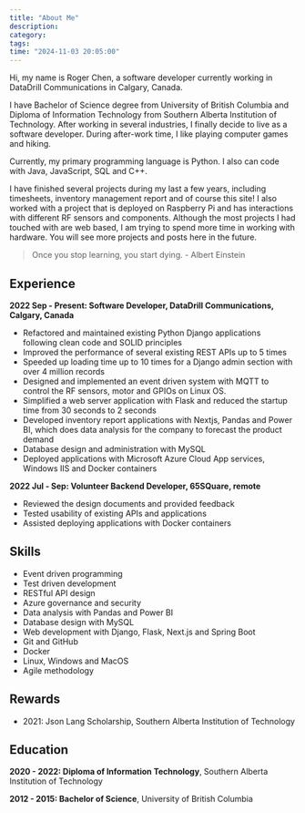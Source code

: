 ```yaml
---
title: "About Me"
description: 
category: 
tags: 
time: "2024-11-03 20:05:00"
---
```


Hi, my name is Roger Chen, a software developer currently working in DataDrill Communications in Calgary, Canada.

I have Bachelor of Science degree from University of British Columbia and Diploma of Information Technology from Southern Alberta Institution of Technology. After working in several industries, I finally decide to live as a software developer. During after-work time, I like playing computer games and hiking.

Currently, my primary programming language is Python. I also can code with Java, JavaScript, SQL and C++.

I have finished several projects during my last a few years, including timesheets, inventory management report and of course this site! I also worked with a project that is deployed on Raspberry Pi and has interactions with different RF sensors and components. Although the most projects I had touched with are web based, I am trying to spend more time in working with hardware. You will see more projects and posts here in the future.

> Once you stop learning, you start dying. - Albert Einstein

## Experience

**2022 Sep - Present: Software Developer, DataDrill Communications, Calgary, Canada**

- Refactored and maintained existing Python Django applications following clean code and SOLID principles
- Improved the performance of several existing REST APIs up to 5 times
- Speeded up loading time up to 10 times for a Django admin section with over 4 million records
- Designed and implemented an event driven system with MQTT to control the RF sensors, motor and GPIOs on Linux OS.
- Simplified a web server application with Flask and reduced the startup time from 30 seconds to 2 seconds
- Developed inventory report applications with Nextjs, Pandas and Power BI, which does data analysis for the company to forecast the product demand
- Database design and administration with MySQL
- Deployed applications with Microsoft Azure Cloud App services, Windows IIS and Docker containers

**2022 Jul - Sep: Volunteer Backend Developer, 65SQuare, remote** 

- Reviewed the design documents and provided feedback
- Tested usability of existing APIs and applications
- Assisted deploying applications with Docker containers

## Skills

- Event driven programming
- Test driven development
- RESTful API design
- Azure governance and security
- Data analysis with Pandas and Power BI
- Database design with MySQL
- Web development with Django, Flask, Next.js and Spring Boot
- Git and GitHub
- Docker
- Linux, Windows and MacOS
- Agile methodology

## Rewards

- 2021: Json Lang Scholarship, Southern Alberta Institution of Technology

## Education

**2020 - 2022: Diploma of Information Technology**, Southern Alberta Institution of Technology

**2012 - 2015: Bachelor of Science**, University of British Columbia

